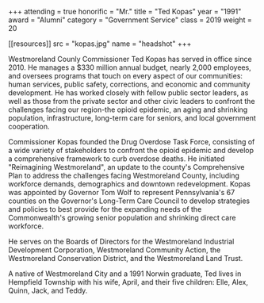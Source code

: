+++
attending = true
honorific = "Mr."
title     = "Ted Kopas"
year      = "1991"
award     = "Alumni"
category  = "Government Service"
class     = 2019
weight    = 20

[[resources]]
  src  = "kopas.jpg"
  name = "headshot"
+++

Westmoreland Counly Commissioner Ted Kopas has served in office since 2010. He manages a $330 million annual budget, nearly 2,000 employees, and oversees programs that touch on every aspect of our communities: human services, public safety, corrections, and economic and community development. He has worked closely with fellow public sector leaders, as well as those from the private sector and other civic leaders to confront the challenges facing our region-the opioid epidemic, an aging and shrinking population, infra­structure, long-term care for seniors, and local government cooperation.

Commissioner Kopas founded the Drug Overdose Task Force, consisting of a wide variety of stakeholders to confront the opioid epidemic and develop a comprehensive framework to curb overdose deaths. He initiated "Reimagin­ing Westmoreland", an update to the county's Comprehensive Plan to address the challenges facing Westmoreland County, including workforce demands, demographics and downtown redevelopment. Kopas was appointed by Governor Tom Wolf to represent Pennsylvania's 67 counties on the Governor's Long-Term Care Council to develop strategies and policies to best provide for the expanding needs of the Commonwealth's growing senior population and shrinking direct care workforce.

He serves on the Boards of Directors for the West­moreland Industrial Development Corporation, Westmore­land Community Action, the Westmoreland Conservation District, and the Westmoreland Land Trust.

A native of Westmoreland City and a 1991 Norwin graduate, Ted lives in Hempfield Township with his wife, April, and their five children: Elle, Alex, Quinn, Jack, and Teddy. 
